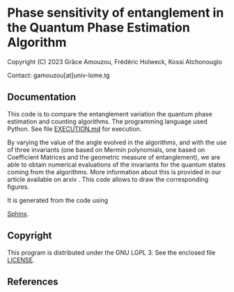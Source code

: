 # Phase sensitivity of entanglement in the Quantum Phase Estimation Algorithm

Copyright (C) 2023 Grâce Amouzou, Frédéric Holweck, Kossi Atchonouglo

Contact: gamouzou[at]univ-lome.tg

## Documentation

This code is to compare the entanglement variation the quantum phase
estimation and counting algorithms. The programming language used Python.
See file [EXECUTION.md](EXECUTION.md) for execution.

By varying the value of the angle evolved in the algorithms, and with the use of
three invariants (one based on Mermin polynomials, one based on Coefficient
Matrices and the geometric measure of entanglement), we are able to obtain
numerical evaluations of the invariants for the quantum states coming
from the algorithms. More information about this is provided in our article
available on arxiv <!---->. This code allows to draw the corresponding figures.

<!--The code documentation can be found
[in pdf format](doc/build/latex/Mermin-evaluation.pdf) or
[as a website](doc/build/html).--> It is generated from the code using
[Sphinx](http://www.sphinx-doc.org).

## Copyright

This program is distributed under the GNU LGPL 3. See the enclosed file
[LICENSE](LICENSE).

## References

<!-- <a id="BJH19"/>[BJH+19] Henri de Boutray, Hamza Jaffali, Frédéric
  Holweck, Alain Giorgetti and Pierre-Alain Masson. **Mermin Polynomials for
  Entanglement Evaluation in Grover’s algorithm and Quantum Fourier Transform**
  [arXiv:2001.05192](https://arxiv.org/abs/2001.05192)-->
